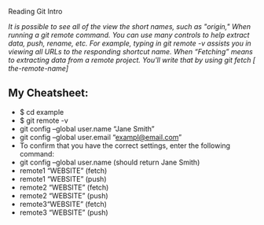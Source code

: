 Reading Git Intro

*It is possible to see all of the view the short names, such as "origin," When running a git remote command. You can use many controls to help extract data, push, rename, etc. For example, typing in git remote -v assists you in viewing all URLs to the responding shortcut name. When “Fetching” means to extracting data from a remote project. You'll write that by using git fetch [ the-remote-name]*

## My Cheatsheet:

* $ cd example
* $ git remote -v
* git config –global user.name “Jane Smith”
* git config –global user.email “exampl@email.com”
* To confirm that you have the correct settings, enter the following command:
* git config –global user.name (should return Jane Smith)
* remote1 “WEBSITE”  (fetch)
* remote1 “WEBSITE”  (push)
* remote2 “WEBSITE”  (fetch)
* remote2 “WEBSITE”  (push)
* remote3“WEBSITE” (fetch)
* remote3 “WEBSITE”  (push)
